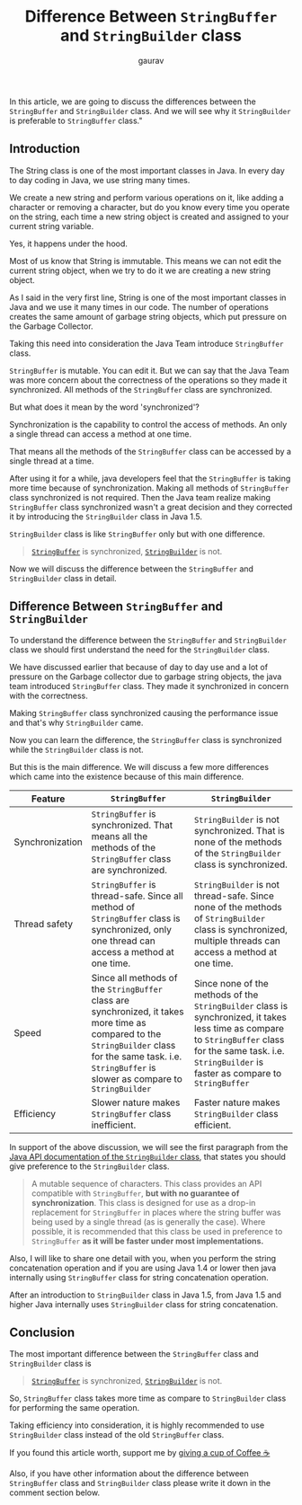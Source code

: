 ﻿---
layout: post
title: "Difference Between `StringBuffer` and `StringBuilder` class"
author: gaurav
image: assets/images/2019-12-24/cover.jpg
categories: [ Java, Core Java, String]
description: "In this article, we are going to discuss the differences between the `StringBuffer` and `StringBuilder` class. And we will see why it `StringBuilder` is preferable to `StringBuffer` class."

---
In this article, we are going to discuss the differences between the `StringBuffer` and `StringBuilder` class. And we will see why it `StringBuilder` is preferable to `StringBuffer` class."

## Introduction

The String class is one of the most important classes in Java. In every day to day coding in Java, we use string many times.

We create a new string and perform various operations on it, like adding a character or removing a character, but do you know every time you operate on the string, each time a new string object is created and assigned to your current string variable.

Yes, it happens under the hood.

Most of us know that String is immutable. This means we can not edit the current string object, when we try to do it we are creating a new string object.

As I said in the very first line, String is one of the most important classes in Java and we use it many times in our code. The number of operations creates the same amount of garbage string objects, which put pressure on the Garbage Collector.

Taking this need into consideration the Java Team introduce `StringBuffer` class.

`StringBuffer` is mutable. You can edit it. But we can say that the Java Team was more concern about the correctness of the operations so they made it synchronized. All methods of the `StringBuffer` class are synchronized.

But what does it mean by the word 'synchronized'?

Synchronization is the capability to control the access of methods. An only a single thread can access a method at one time.

That means all the methods of the `StringBuffer` class can be accessed by a single thread at a time.

After using it for a while, java developers feel that the `StringBuffer` is taking more time because of synchronization. Making all methods of `StringBuffer` class synchronized is not required. Then the Java team realize making `StringBuffer` class synchronized wasn't a great decision and they corrected it by introducing the `StringBuilder`  class in Java 1.5.

`StringBuilder` class is like `StringBuffer` only but with one difference. 
> [`StringBuffer`](http://docs.oracle.com/javase/8/docs/api/java/lang/StringBuffer.html) is synchronized, [`StringBuilder`](http://docs.oracle.com/javase/8/docs/api/java/lang/StringBuilder.html) is not.

Now we will discuss the difference between the  `StringBuffer` and `StringBuilder`  class in detail.

## Difference Between `StringBuffer` and `StringBuilder` 

To understand the difference between the `StringBuffer` and `StringBuilder` class we should first understand the need for the `StringBuilder` class.

We have discussed earlier that because of day to day use and a lot of pressure on the Garbage collector due to garbage string objects, the java team introduced `StringBuffer` class. They made it synchronized in concern with the correctness.

Making `StringBuffer` class synchronized causing the performance issue and that's why `StringBuilder` came.

Now you can learn the difference, the `StringBuffer` class is synchronized while the `StringBuilder` class is not.

But this is the main difference. We will discuss a few more differences which came into the existence because of this main difference.

| Feature | `StringBuffer` | `StringBuilder`|
| --- | --- |---|
| Synchronization| `StringBuffer` is synchronized. That means all the methods of the `StringBuffer` class are synchronized.| `StringBuilder` is not synchronized. That is none of the methods of the `StringBuilder` class  is synchronized.|
| Thread safety | `StringBuffer` is thread-safe. Since all method of `StringBuffer` class is synchronized, only one thread can access a method at one time. | `StringBuilder` is not thread-safe. Since none of the methods of `StringBuilder` class is synchronized, multiple threads can access a method at one time.|
| Speed | Since all methods of the `StringBuffer` class are synchronized, it takes more time as compared to the `StringBuilder` class for the same task. i.e. `StringBuffer` is slower as compare to `StringBuilder`| Since none of the methods of the `StringBuilder` class is synchronized, it takes less time as compare to `StringBuffer` class for the same task. i.e. `StringBuilder` is faster as compare to `StringBuffer`|
|Efficiency| Slower nature makes `StringBuffer` class inefficient. | Faster nature makes `StringBuilder` class efficient.|

In support of the above discussion, we will see the first paragraph from the [Java API documentation of the `StringBuilder` class](https://docs.oracle.com/javase/8/docs/api/java/lang/StringBuilder.html),  that states you should give preference to the `StringBuilder` class.
> A mutable sequence of characters. This class provides an API compatible with `StringBuffer`, **but with no guarantee of synchronization**. This class is designed for use as a drop-in replacement for `StringBuffer` in places where the string buffer was being used by a single thread (as is generally the case). Where possible, it is recommended that this class be used in preference to `StringBuffer` **as it will be faster under most implementations.**

Also, I will like to share one detail with you, when you perform the string concatenation operation and if you are using Java 1.4 or lower then java internally using `StringBuffer` class for string concatenation operation.

After an introduction to `StringBuilder` class in Java 1.5, from Java 1.5 and higher Java internally uses `StringBuilder` class for string concatenation.

## Conclusion

The most important difference between the `StringBuffer` class and `StringBuilder` class is
> [`StringBuffer`](http://docs.oracle.com/javase/8/docs/api/java/lang/StringBuffer.html) is synchronized, [`StringBuilder`](http://docs.oracle.com/javase/8/docs/api/java/lang/StringBuilder.html) is not.

So, `StringBuffer` class takes more time as compare to `StringBuilder` class for performing the same operation.

Taking efficiency into consideration, it is highly recommended to use `StringBuilder` class instead of the old `StringBuffer` class.

If you found this article worth, support me by  [giving a cup of Coffee ☕](https://www.paypal.me/GauravKukade)

Also, if you have other information about the difference between `StringBuffer` class and `StringBuilder` class please write it down in the comment section below.
